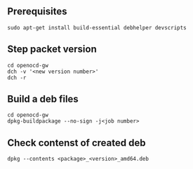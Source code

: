## Prerequisites
```
sudo apt-get install build-essential debhelper devscripts
```

## Step packet version

```
cd openocd-gw
dch -v '<new version number>'
dch -r
```

## Build a deb files
```
cd openocd-gw
dpkg-buildpackage --no-sign -j<job number>
```

## Check contenst of created deb
```
dpkg --contents <package>_<version>_amd64.deb
```

